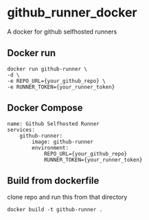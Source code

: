 # github_runner_docker
A docker for github selfhosted runners

## Docker run

```
docker run github-runner \
-d \
-e REPO_URL={your_github_repo} \
-e RUNNER_TOKEN={your_runner_token} 
```

## Docker Compose 

```
name: Github Selfhosted Runner
services:
    github-runner:
        image: github-runner
        environment:
            REPO_URL={your_github_repo}
            RUNNER_TOKEN={your_runner_token}
```

## Build from dockerfile 

clone repo and run this from that directory  
```
docker build -t github-runner .
```